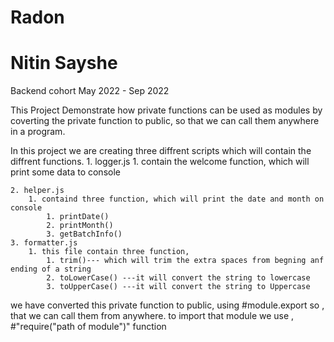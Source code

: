 # Radon
# Nitin Sayshe
Backend cohort May 2022 - Sep 2022

This Project Demonstrate how private functions can be used as modules by coverting the private function to public,
so that we can call them anywhere in a program. 

In this project we are creating three diffrent scripts which will contain the diffrent functions.
    1. logger.js
        1. contain the welcome function, which will print some data to console
    
    2. helper.js
        1. containd three function, which will print the date and month on console
            1. printDate()
            2. printMonth()
            3. getBatchInfo()
    3. formatter.js
        1. this file contain three function,
            1. trim()--- which will trim the extra spaces from begning anf ending of a string
            2. toLowerCase() ---it will convert the string to lowercase
            3. toUpperCase() ---it will convert the string to Uppercase
    
we have converted this private function to public,
using #module.export so , that we can call them from anywhere.
to import that module we use , #"require("path of module")" function
